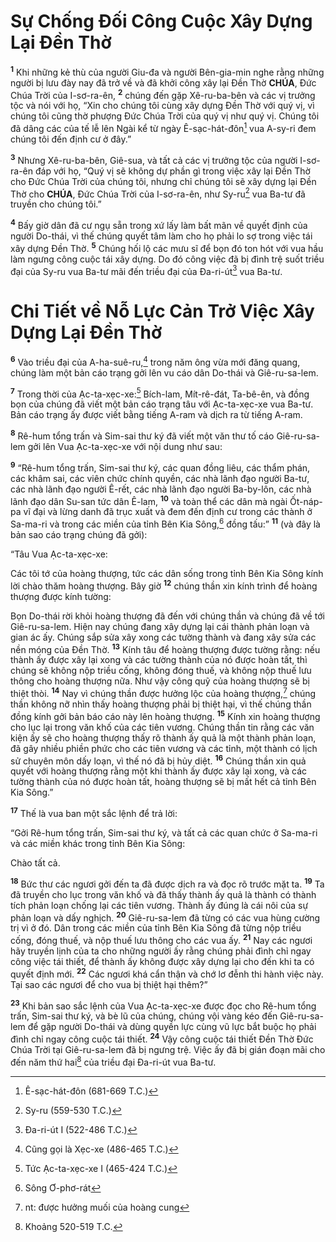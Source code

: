 # Sự Chống Đối Công Cuộc Xây Dựng Lại Đền Thờ
<sup><b>1</b></sup> Khi những kẻ thù của người Giu-đa và người Bên-gia-min nghe rằng những người bị lưu đày nay đã trở về và đã khởi công xây lại Đền Thờ **CHÚA**, Đức Chúa Trời của I-sơ-ra-ên, <sup><b>2</b></sup> chúng đến gặp Xê-ru-ba-bên và các vị trưởng tộc và nói với họ, “Xin cho chúng tôi cùng xây dựng Đền Thờ với quý vị, vì chúng tôi cũng thờ phượng Đức Chúa Trời của quý vị như quý vị. Chúng tôi đã dâng các của tế lễ lên Ngài kể từ ngày Ê-sạc-hát-đôn[^1] vua A-sy-ri đem chúng tôi đến định cư ở đây.”

<sup><b>3</b></sup> Nhưng Xê-ru-ba-bên, Giê-sua, và tất cả các vị trưởng tộc của người I-sơ-ra-ên đáp với họ, “Quý vị sẽ không dự phần gì trong việc xây lại Đền Thờ cho Đức Chúa Trời của chúng tôi, nhưng chỉ chúng tôi sẽ xây dựng lại Đền Thờ cho **CHÚA**, Đức Chúa Trời của I-sơ-ra-ên, như Sy-ru[^2] vua Ba-tư đã truyền cho chúng tôi.”

<sup><b>4</b></sup> Bấy giờ dân đã cư ngụ sẵn trong xứ lấy làm bất mãn về quyết định của người Do-thái, vì thế chúng quyết tâm làm cho họ phải lo sợ trong việc tái xây dựng Đền Thờ. <sup><b>5</b></sup> Chúng hối lộ các mưu sĩ để bọn đó ton hót với vua hầu làm ngưng công cuộc tái xây dựng. Do đó công việc đã bị đình trệ suốt triều đại của Sy-ru vua Ba-tư mãi đến triều đại của Đa-ri-út[^3] vua Ba-tư.


# Chi Tiết về Nỗ Lực Cản Trở Việc Xây Dựng Lại Đền Thờ
<sup><b>6</b></sup> Vào triều đại của A-ha-suê-ru,[^4] trong năm ông vừa mới đăng quang, chúng làm một bản cáo trạng gởi lên vu cáo dân Do-thái và Giê-ru-sa-lem.

<sup><b>7</b></sup> Trong thời của Ạc-ta-xẹc-xe:[^5] Bích-lam, Mít-rê-đát, Ta-bê-ên, và đồng bọn của chúng đã viết một bản cáo trạng tâu với Ạc-ta-xẹc-xe vua Ba-tư. Bản cáo trạng ấy được viết bằng tiếng A-ram và dịch ra từ tiếng A-ram.

<sup><b>8</b></sup> Rê-hum tổng trấn và Sim-sai thư ký đã viết một văn thư tố cáo Giê-ru-sa-lem gởi lên Vua Ạc-ta-xẹc-xe với nội dung như sau:

<sup><b>9</b></sup> “Rê-hum tổng trấn, Sim-sai thư ký, các quan đồng liêu, các thẩm phán, các khâm sai, các viên chức chính quyền, các nhà lãnh đạo người Ba-tư, các nhà lãnh đạo người Ê-rết, các nhà lãnh đạo người Ba-by-lôn, các nhà lãnh đạo dân Su-san tức dân Ê-lam, <sup><b>10</b></sup> và toàn thể các dân mà ngài Ốt-náp-pa vĩ đại và lừng danh đã trục xuất và đem đến định cư trong các thành ở Sa-ma-ri và trong các miền của tỉnh Bên Kia Sông,[^6] đồng tấu:” <sup><b>11</b></sup> (và đây là bản sao cáo trạng chúng đã gởi):

“Tâu Vua Ạc-ta-xẹc-xe:

Các tôi tớ của hoàng thượng, tức các dân sống trong tỉnh Bên Kia Sông kính lời chào thăm hoàng thượng. Bây giờ <sup><b>12</b></sup> chúng thần xin kính trình để hoàng thượng được kính tường:

Bọn Do-thái rời khỏi hoàng thượng đã đến với chúng thần và chúng đã về tới Giê-ru-sa-lem. Hiện nay chúng đang xây dựng lại cái thành phản loạn và gian ác ấy. Chúng sắp sửa xây xong các tường thành và đang xây sửa các nền móng của Đền Thờ. <sup><b>13</b></sup> Kính tâu để hoàng thượng được tường rằng: nếu thành ấy được xây lại xong và các tường thành của nó được hoàn tất, thì chúng sẽ không nộp triều cống, không đóng thuế, và không nộp thuế lưu thông cho hoàng thượng nữa. Như vậy công quỹ của hoàng thượng sẽ bị thiệt thòi. <sup><b>14</b></sup> Nay vì chúng thần được hưởng lộc của hoàng thượng,[^7] chúng thần không nỡ nhìn thấy hoàng thượng phải bị thiệt hại, vì thế chúng thần đồng kính gởi bản báo cáo này lên hoàng thượng. <sup><b>15</b></sup> Kính xin hoàng thượng cho lục lại trong văn khố của các tiên vương. Chúng thần tin rằng các văn kiện ấy sẽ cho hoàng thượng thấy rõ thành ấy quả là một thành phản loạn, đã gây nhiều phiền phức cho các tiên vương và các tỉnh, một thành có lịch sử chuyên môn dấy loạn, vì thế nó đã bị hủy diệt. <sup><b>16</b></sup> Chúng thần xin quả quyết với hoàng thượng rằng một khi thành ấy được xây lại xong, và các tường thành của nó được hoàn tất, hoàng thượng sẽ bị mất hết cả tỉnh Bên Kia Sông.”

<sup><b>17</b></sup> Thế là vua ban một sắc lệnh để trả lời:

“Gởi Rê-hum tổng trấn, Sim-sai thư ký, và tất cả các quan chức ở Sa-ma-ri và các miền khác trong tỉnh Bên Kia Sông:

Chào tất cả.

<sup><b>18</b></sup> Bức thư các ngươi gởi đến ta đã được dịch ra và đọc rõ trước mặt ta. <sup><b>19</b></sup> Ta đã truyền cho lục trong văn khố và đã thấy thành ấy quả là thành có thành tích phản loạn chống lại các tiên vương. Thành ấy đúng là cái nôi của sự phản loạn và dấy nghịch. <sup><b>20</b></sup> Giê-ru-sa-lem đã từng có các vua hùng cường trị vì ở đó. Dân trong các miền của tỉnh Bên Kia Sông đã từng nộp triều cống, đóng thuế, và nộp thuế lưu thông cho các vua ấy. <sup><b>21</b></sup> Nay các ngươi hãy truyền lịnh của ta cho những người ấy rằng chúng phải đình chỉ ngay công việc tái thiết, để thành ấy không được xây dựng lại cho đến khi ta có quyết định mới. <sup><b>22</b></sup> Các ngươi khá cẩn thận và chớ lơ đễnh thi hành việc này. Tại sao các ngươi để cho vua bị thiệt hại thêm?”

<sup><b>23</b></sup> Khi bản sao sắc lệnh của Vua Ạc-ta-xẹc-xe được đọc cho Rê-hum tổng trấn, Sim-sai thư ký, và bè lũ của chúng, chúng vội vàng kéo đến Giê-ru-sa-lem để gặp người Do-thái và dùng quyền lực cùng vũ lực bắt buộc họ phải đình chỉ ngay công cuộc tái thiết. <sup><b>24</b></sup> Vậy công cuộc tái thiết Đền Thờ Đức Chúa Trời tại Giê-ru-sa-lem đã bị ngưng trệ. Việc ấy đã bị gián đoạn mãi cho đến năm thứ hai[^8] của triều đại Đa-ri-út vua Ba-tư.

[^1]: Ê-sạc-hát-đôn (681-669 T.C.)
[^2]: Sy-ru (559-530 T.C.)
[^3]: Đa-ri-út I (522-486 T.C.)
[^4]: Cũng gọi là Xẹc-xe (486-465 T.C.)
[^5]: Tức Ạc-ta-xẹc-xe I (465-424 T.C.)
[^6]: Sông Ơ-phơ-rát
[^7]: nt: được hưởng muối của hoàng cung
[^8]: Khoảng 520-519 T.C.